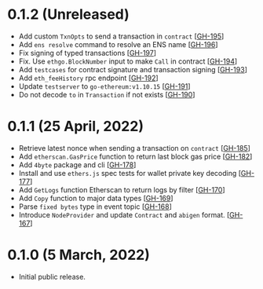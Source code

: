 
# 0.1.2 (Unreleased)

- Add custom `TxnOpts` to send a transaction in `contract` [[GH-195](https://github.com/umbracle/ethgo/issues/195)]
- Add `ens resolve` command to resolve an ENS name [[GH-196](https://github.com/umbracle/ethgo/issues/196)]
- Fix signing of typed transactions [[GH-197](https://github.com/umbracle/ethgo/issues/197)]
- Fix. Use `ethgo.BlockNumber` input to make `Call` in contract [[GH-194](https://github.com/umbracle/ethgo/issues/194)]
- Add `testcases` for contract signature and transaction signing [[GH-193](https://github.com/umbracle/ethgo/issues/193)]
- Add `eth_feeHistory` rpc endpoint [[GH-192](https://github.com/umbracle/ethgo/issues/192)]
- Update `testserver` to `go-ethereum:v1.10.15` [[GH-191](https://github.com/umbracle/ethgo/issues/191)]
- Do not decode `to` in `Transaction` if not exists [[GH-190](https://github.com/umbracle/ethgo/issues/190)]

# 0.1.1 (25 April, 2022)

- Retrieve latest nonce when sending a transaction on `contract` [[GH-185](https://github.com/umbracle/ethgo/issues/185)]
- Add `etherscan.GasPrice` function to return last block gas price [[GH-182](https://github.com/umbracle/ethgo/issues/182)]
- Add `4byte` package and cli [[GH-178](https://github.com/umbracle/ethgo/issues/178)]
- Install and use `ethers.js` spec tests for wallet private key decoding [[GH-177](https://github.com/umbracle/ethgo/issues/177)]
- Add `GetLogs` function Etherscan to return logs by filter [[GH-170](https://github.com/umbracle/ethgo/issues/170)]
- Add `Copy` function to major data types [[GH-169](https://github.com/umbracle/ethgo/issues/169)]
- Parse `fixed bytes` type in event topic [[GH-168](https://github.com/umbracle/ethgo/issues/168)]
- Introduce `NodeProvider` and update `Contract` and `abigen` format. [[GH-167](https://github.com/umbracle/ethgo/issues/167)]

# 0.1.0 (5 March, 2022)

- Initial public release.

